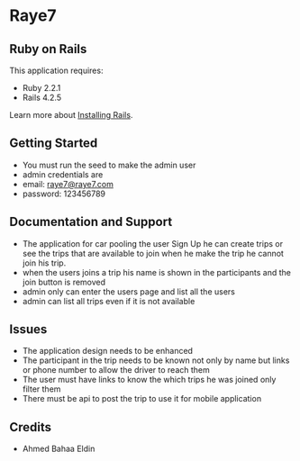 Raye7
================

Ruby on Rails
-------------

This application requires:

- Ruby 2.2.1
- Rails 4.2.5

Learn more about [Installing Rails](http://railsapps.github.io/installing-rails.html).

Getting Started
---------------

- You must run the seed to make the admin user
- admin credentials are
- email: raye7@raye7.com
- password: 123456789

Documentation and Support
-------------------------

- The application for car pooling the user Sign Up he can create trips or see the trips that are available to join
  when he make the trip he cannot join his trip.
- when the users joins a trip his name is shown in the participants and the join button is removed
- admin only can enter the users page and list all the users
- admin can list all trips even if it is not available

Issues
-------------

- The application design needs to be enhanced
- The participant in the trip needs to be known not only by name but links or phone number to allow the driver to reach them
- The user must have links to know the which trips he was joined only filter them
- There must be api to post the trip to use it for mobile application

Credits
-------

- Ahmed Bahaa Eldin

